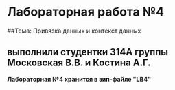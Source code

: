 # Лабораторная работа №4
##Тема: Привязка данных и контекст данных
## выполнили студентки 314А группы Московская В.В. и Костина А.Г.
**Лабораторная №4 хранится в зип-файле "LB4"**
